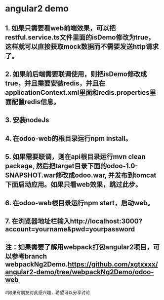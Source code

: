 
# angular2 demo
## 1. 如果只需要看web前端效果，可以把restful.service.ts文件里面的isDemo修改为true，这样就可以直接获取mock数据而不需要发送http请求了。
## 2. 如果前后端需要联调使用，则把isDemo修改成true，并且需要安装redis，并且在applicationContext.xml里面和redis.properties里面配置redis信息。
## 3. 安装nodeJs
## 4. 在odoo-web的根目录运行npm install。
## 5. 如果需要联调，则在api根目录运行mvn clean package, 然后把target目录下面的odoo-1.0-SNAPSHOT.war修改成odoo.war, 并发布到tomcat下面启动应用。如果只看web效果，跳过此步。
## 6. 在odoo-web根目录运行npm start，启动web。
## 7. 在浏览器地址栏输入http://localhost:3000?account=yourname&pwd=yourpassword

## 注：如果需要了解用webpack打包angular2项目，可以参考branch webpackNg2Demo.<url>https://github.com/xgtxxxx/angular2-demo/tree/webpackNg2Demo/odoo-web</url>

#如果有朋友对此感兴趣，希望可以分享讨论
